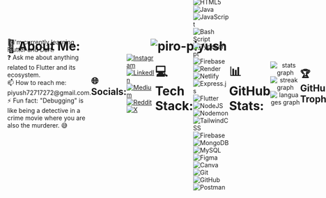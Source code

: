 
<div>
    <h1 style="display: flex; justify-content: space-between; align-items: center;">
  💫 About Me:
  <img src="https://komarev.com/ghpvc/?username=piro-piyush&label=Profile%20views&color=0e75b6&style=flat" alt="piro-piyush" />
<!--         [![Instagram](https://komarev.com/ghpvc/?username=piro-piyush&label=Profile%20views&color=0e75b6&style=flat)] -->
</h1>
  <div style="display: flex; justify-content: space-between; align-items: center; height: 100px;">
    <div>
      🌱 I'm currently learning Flutter and Dart.</br>
      ❓ Ask me about anything related to Flutter and its ecosystem.</br>
      📫 How to reach me: piyush72717272@gmail.com.</br>
      ⚡ Fun fact: "Debugging" is like being a detective in a crime movie where you are also the murderer. 😅
<!--     </div>
    <img src="https://www.cutecatgifs.com/wp-content/uploads/2021/02/wow.gif" alt="Wow Cat GIF" style="height: 100%; width: auto;">
</div> -->
</div>

## 🌐 Socials:
[![Instagram](https://img.shields.io/badge/Instagram-%23E4405F.svg?logo=Instagram&logoColor=white)](https://instagram.com/piiiyuuu.sh) [![LinkedIn](https://img.shields.io/badge/LinkedIn-%230077B5.svg?logo=linkedin&logoColor=white)](https://linkedin.com/in/piyush-kumar-112814277) [![Medium](https://img.shields.io/badge/Medium-12100E?logo=medium&logoColor=white)](https://medium.com/@piyush72717272) [![Reddit](https://img.shields.io/badge/Reddit-%23FF4500.svg?logo=Reddit&logoColor=white)](https://reddit.com/user/Visible_Toe_9472) [![X](https://img.shields.io/badge/X-black.svg?logo=X&logoColor=white)](https://x.com/Piiiyuuu_sh) 

# 💻 Tech Stack:
![C](https://img.shields.io/badge/c-%2300599C.svg?style=for-the-badge&logo=c&logoColor=white) ![C++](https://img.shields.io/badge/c++-%2300599C.svg?style=for-the-badge&logo=c%2B%2B&logoColor=white) ![CSS3](https://img.shields.io/badge/css3-%231572B6.svg?style=for-the-badge&logo=css3&logoColor=white) ![Dart](https://img.shields.io/badge/dart-%230175C2.svg?style=for-the-badge&logo=dart&logoColor=white) ![HTML5](https://img.shields.io/badge/html5-%23E34F26.svg?style=for-the-badge&logo=html5&logoColor=white) ![Java](https://img.shields.io/badge/java-%23ED8B00.svg?style=for-the-badge&logo=openjdk&logoColor=white) ![JavaScript](https://img.shields.io/badge/javascript-%23323330.svg?style=for-the-badge&logo=javascript&logoColor=%23F7DF1E) ![Bash Script](https://img.shields.io/badge/bash_script-%23121011.svg?style=for-the-badge&logo=gnu-bash&logoColor=white) ![TypeScript](https://img.shields.io/badge/typescript-%23007ACC.svg?style=for-the-badge&logo=typescript&logoColor=white) ![Firebase](https://img.shields.io/badge/firebase-%23039BE5.svg?style=for-the-badge&logo=firebase) ![Render](https://img.shields.io/badge/Render-%46E3B7.svg?style=for-the-badge&logo=render&logoColor=white) ![Netlify](https://img.shields.io/badge/netlify-%23000000.svg?style=for-the-badge&logo=netlify&logoColor=#00C7B7) ![Express.js](https://img.shields.io/badge/express.js-%23404d59.svg?style=for-the-badge&logo=express&logoColor=%2361DAFB) ![Flutter](https://img.shields.io/badge/Flutter-%2302569B.svg?style=for-the-badge&logo=Flutter&logoColor=white) ![NodeJS](https://img.shields.io/badge/node.js-6DA55F?style=for-the-badge&logo=node.js&logoColor=white) ![Nodemon](https://img.shields.io/badge/NODEMON-%23323330.svg?style=for-the-badge&logo=nodemon&logoColor=%BBDEAD) ![TailwindCSS](https://img.shields.io/badge/tailwindcss-%2338B2AC.svg?style=for-the-badge&logo=tailwind-css&logoColor=white) ![Firebase](https://img.shields.io/badge/firebase-a08021?style=for-the-badge&logo=firebase&logoColor=ffcd34) ![MongoDB](https://img.shields.io/badge/MongoDB-%234ea94b.svg?style=for-the-badge&logo=mongodb&logoColor=white) ![MySQL](https://img.shields.io/badge/mysql-4479A1.svg?style=for-the-badge&logo=mysql&logoColor=white) ![Figma](https://img.shields.io/badge/figma-%23F24E1E.svg?style=for-the-badge&logo=figma&logoColor=white) ![Canva](https://img.shields.io/badge/Canva-%2300C4CC.svg?style=for-the-badge&logo=Canva&logoColor=white) ![Git](https://img.shields.io/badge/git-%23F05033.svg?style=for-the-badge&logo=git&logoColor=white) ![GitHub](https://img.shields.io/badge/github-%23121011.svg?style=for-the-badge&logo=github&logoColor=white) ![Postman](https://img.shields.io/badge/Postman-FF6C37?style=for-the-badge&logo=postman&logoColor=white)
# 📊 GitHub Stats:
<div align="center">
  <img src="https://github-readme-stats.vercel.app/api?username=piro-piyush&hide_title=false&hide_rank=false&show_icons=true&include_all_commits=true&count_private=true&disable_animations=false&theme=nightowl&locale=en&hide_border=false" height="150" alt="stats graph"  />
  <img src="https://streak-stats.demolab.com?user=piro-piyush&locale=en&mode=daily&theme=nightowl&hide_border=false&border_radius=5" height="150" alt="streak graph"  />
  <img src="https://github-readme-stats.vercel.app/api/top-langs?username=piro-piyush&locale=en&hide_title=false&layout=compact&card_width=320&langs_count=7&theme=nightowl&hide_border=false" height="150" alt="languages graph"  />
</div>

## 🏆 GitHub Trophies
<div>
    <img src="https://github-profile-trophy.vercel.app/?username=piro-piyush&theme=blue_navy&no-frame=false&no-bg=false&margin-w=4&row=1" alt="" style="width: 100%; height: auto;">
</div>


## ✍️ Random Dev Quote
<div style="display: flex; justify-content: flex-end; width: 100%; align-items: center;">
    <img src="https://quotes-github-readme.vercel.app/api?type=horizontal&theme=algolia" alt="Quote" style="max-width: 100%; height: auto;" />
</div>
  
## ✨ Watch my GitHub contributions devoured by the snake!
<picture style="width: 100%; height: auto;">
  <source media="(prefers-color-scheme: dark)" srcset="https://raw.githubusercontent.com/piro-piyush/piro-piyush/output/github-contribution-grid-snake-dark.svg">
  <source media="(prefers-color-scheme: light)" srcset="https://raw.githubusercontent.com/piro-piyush/piro-piyush/output/github-contribution-grid-snake.svg">
  <img alt="github contribution grid snake animation" src="https://raw.githubusercontent.com/piro-piyush/piro-piyush/output/github-contribution-grid-snake.svg" style="width: 100%; height: auto;">
</picture>

<!-- BLOG-POST-LIST:START -->

<!-- BLOG-POST-LIST:END -->

## 💰 You can help me by Donating
  [![BuyMeACoffee](https://img.shields.io/badge/Buy%20Me%20a%20Coffee-ffdd00?style=for-the-badge&logo=buy-me-a-coffee&logoColor=black)](https://buymeacoffee.com/piiiyuuu.sh)

dd
 ddd
